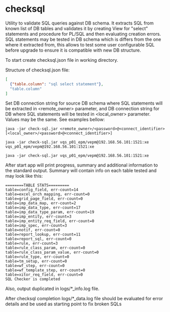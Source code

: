 # checksql
Utility to validate SQL queries against DB schema. 
It extracts SQL from known list of DB tables and validates it by creating View for "select" statements and procedure for PL/SQL and then evaluating creation errors.
SQL statements may be tested in DB schema which is differs from the one where it extracted from, this allows to test some user configurable SQL before upgrade to ensure it is compatible with new DB structure.

To start create checksql.json file in working directory.

Structure of checksql.json file:
```json
[
  {"table.column": "sql select statement"},
  "table.column"
]
```

Set DB connection string for source DB schema where SQL statements will be extracted in <remote_owner> parameter, and DB connection string for DB where SQL statements will be tested in <local_owner> parameter. Values may be the same. See examples bellow:

```
java -jar check-sql.jar <remote_owner>/<password>@<connect_identifier> [<local_owner>/<password>@<connect_identifier>]

java -jar check-sql.jar vqs_p01_epm/vepm@192.168.56.101:1521:xe vqs_p01_epm/vepm@192.168.56.101:1521:xe

java -jar check-sql.jar vqs_p01_epm/vepm@192.168.56.101:1521:xe
```

After start app will print progress, summary and additional information to the standard output. Summary will contain info on each table tested and may look like this:
```
========TABLE STATS========= 
table=config_field, err-count=14 
table=excel_orch_mapping, err-count=0 
table=grid_page_field, err-count=0 
table=imp_data_map, err-count=2 
table=imp_data_type, err-count=17 
table=imp_data_type_param, err-count=19 
table=imp_entity, err-count=3 
table=imp_entity_req_field, err-count=0 
table=imp_spec, err-count=3 
table=notif, err-count=0 
table=report_lookup, err-count=11 
table=report_sql, err-count=0 
table=rule, err-count=3 
table=rule_class_param, err-count=0 
table=rule_class_param_value, err-count=0 
table=rule_type, err-count=0 
table=tm_setup, err-count=0 
table=wf_step, err-count=0 
table=wf_template_step, err-count=0 
table=xitor_req_field, err-count=0 
SQL Checker is completed 
```

Also, output duplicated in logs/*_info.log file. 

After checksql completion logs/*_data.log file should be evaluated for error details and be used as starting point to fix broken SQLs
